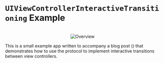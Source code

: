 # `UIViewControllerInteractiveTransitioning` Example

<p align="center" >
<br/>
<img src="https://raw.github.com/mattthousand/InteractiveTransitionExample/master/transition.gif" alt="Overview" />
<br/>
</p>

This is a small example app written to accompany a blog post () that demonstrates how to use the protocol to
implement interactive transitions between view controllers.


